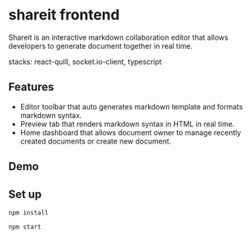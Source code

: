 # shareit frontend

Shareit is an interactive markdown collaboration editor that allows developers to generate document together in real time.

stacks: react-quill, socket.io-client, typescript

## Features
* Editor toolbar that auto generates markdown template and formats markdown syntax.
* Preview tab that renders markdown syntax in HTML in real time.
* Home dashboard that allows document owner to manage recently created documents or create new document.

## Demo

## Set up
```
npm install
```
```
npm start
```

